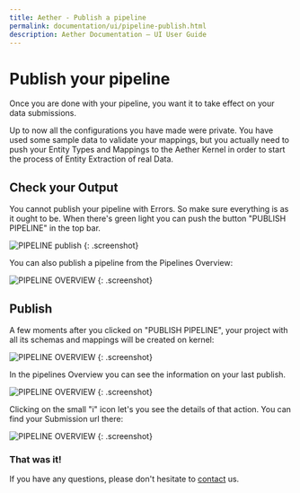 ```yaml
---
title: Aether - Publish a pipeline
permalink: documentation/ui/pipeline-publish.html
description: Aether Documentation – UI User Guide
---
```


# Publish your pipeline

Once you are done with your pipeline, you want it to take effect on your data submissions.

Up to now all the configurations you have made were private. You have used some sample data to validate your mappings, but you actually need to push your Entity Types and Mappings to the Aether Kernel in order to start the process of Entity Extraction of real Data.

## Check your Output

You cannot publish your pipeline with Errors. So make sure everything is as it ought to be. When there's green light you can push the button "PUBLISH PIPELINE" in the top bar.

![PIPELINE publish](../../images/screenshots/publish_1.png)
{: .screenshot}

You can also publish a pipeline from the Pipelines Overview:

![PIPELINE OVERVIEW](../../images/screenshots/pipelines-overview.png)
{: .screenshot}

## Publish

A few moments after you clicked on "PUBLISH PIPELINE", your project with all its schemas and mappings will be created on kernel:

![PIPELINE OVERVIEW](../../images/screenshots/publish_2.png)
{: .screenshot}

In the pipelines Overview you can see the information on your last publish.

![PIPELINE OVERVIEW](../../images/screenshots/publish_3.png)
{: .screenshot}

Clicking on the small "i" icon let's you see the details of that action. You can find your Submission url there:

![PIPELINE OVERVIEW](../../images/screenshots/publish_4.png)
{: .screenshot}

### That was it!

If you have any questions, please don't hesitate to [contact](mailto:solutions@ehealthafrica.org)
us.
